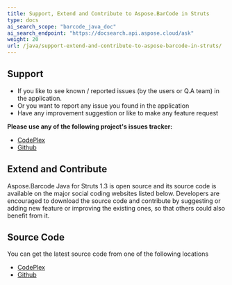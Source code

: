 ```yaml
---
title: Support, Extend and Contribute to Aspose.BarCode in Struts
type: docs
ai_search_scope: "barcode_java_doc"
ai_search_endpoint: "https://docsearch.api.aspose.cloud/ask"
weight: 20
url: /java/support-extend-and-contribute-to-aspose-barcode-in-struts/
---
```


## **Support**
- If you like to see known / reported issues (by the users or Q.A team) in the application.
- Or you want to report any issue you found in the application
- Have any improvement suggestion or like to make any feature request

**Please use any of the following project's issues tracker:**

- [CodePlex](https://asposebarcodeforstruts.codeplex.com/workitem/list/basic)
- [Github](https://github.com/aspose-barcode/Aspose.BarCode-for-Java/issues)
## **Extend and Contribute**
Aspose.Barcode Java for Struts 1.3 is open source and its source code is available on the major social coding websites listed below. Developers are encouraged to download the source code and contribute by suggesting or adding new feature or improving the existing ones, so that others could also benefit from it.
## **Source Code**
You can get the latest source code from one of the following locations

- [CodePlex](https://asposebarcodeforstruts.codeplex.com)
- [Github](https://github.com/aspose-barcode/Aspose.BarCode-for-Java/tree/master/Plugins/Aspose_Barcode_for_Struts)
